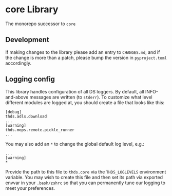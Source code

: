 # core Library

The monorepo successor to `core`

## Development

If making changes to the library please add an entry to `CHANGES.md`, and if the change is more than a patch,
please bump the version in `pyproject.toml` accordingly.


## Logging config

This library handles configuration of all DS loggers. By default, all
INFO-and-above messages are written (to `stderr`). To customize what
level different modules are logged at, you should create a file that
looks like this:


```
[debug]
thds.adls.download
...
[warning]
thds.mops.remote.pickle_runner
...
```

You may also add an `*` to change the global default log level, e.g.:

```
...
[warning]
*
```

Provide the path to this file to `thds.core` via the `THDS_LOGLEVELS`
environment variable. You may wish to create this file and then set
its path via exported envvar in your `.bash/zshrc` so that you can
permanently tune our logging to meet your preferences.
